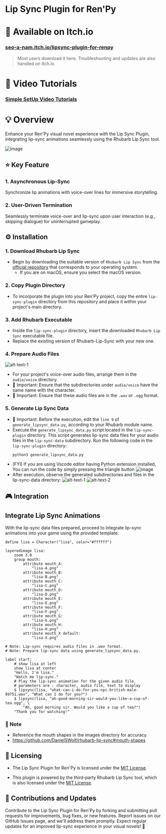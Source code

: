 # Lip Sync Plugin for Ren'Py

# 📌 Available on Itch.io

### [seo-a-nam.itch.io/lipsync-plugin-for-renpy](https://seo-a-nam.itch.io/lipsync-plugin-for-renpy)  
> Most users download it here. Troubleshooting and updates are also handled on Itch.io.

# 🎥 Video Tutorials

### [Simple SetUp Video Tutorials](https://drive.google.com/drive/u/3/folders/1Yf8ZVb9zf7lav44Z9uDa2qFm0fJKGNVt)

# 💡 Overview 
Enhance your Ren'Py visual novel experience with the Lip Sync Plugin, integrating lip-sync animations seamlessly using the Rhubarb Lip Sync tool.

![image](./README/thumbnail_lipsync.png)

## ⭐️ Key Feature

### 1. Asynchronous Lip-Sync

Synchronize lip animations with voice-over lines for immersive storytelling.

### 2. User-Driven Termination

Seamlessly terminate voice-over and lip-sync upon user interaction (e.g., skipping dialogue) for uninterrupted gameplay.

## ⚙️ Installation

### 1. Download Rhubarb Lip Sync

- Begin by downloading the suitable version of `Rhubarb Lip Sync` from the [official repository](https://github.com/DanielSWolf/rhubarb-lip-sync/releases) that corresponds to your operating system.
  - If you are on macOS, ensure you select the macOS version.

### 2. Copy Plugin Directory

- To incorporate the plugin into your Ren'Py project, copy the entire `lip-sync-plugin` directory from this repository and place it within your project's main directory.

### 3. Add Rhubarb Executable

- Inside the `lip-sync-plugin` directory, insert the downloaded `Rhubarb Lip Sync` executable file.
- Replace the existing version of Rhubarb-Lip-Sync with your new one.

### 4. Prepare Audio Files
![alt-text-1](./README/audio_dir.png "title-1")
- For your project's voice-over audio files, arrange them in the `audio/voice` directory.
- 🚨 Important: Ensure that the subdirectories under `audio/voice` have the same name with the character. 
- 🚨 Important: Ensure that these audio files are in the `.wav` or `.ogg` format.

### 5. Generate Lip Sync Data

- 🚨 Important: Before the execution, edit the `line 9` of `generate_lipsync_data.py`, according to your Rhubarb module name.
- Execute the `generate_lipsync_data.py` script located in the `lip-sync-plugin` directory. This script generates lip-sync data files for your audio files in the `lip-sync-data` subdirectory.
Run the following code in the `lip-sync-plugin` directory:
  ```bash
  python3 generate_lipsync_data.py
  ```
- (FYI) If you are using Vscode editor having Python extension installed, You can run the code by simply pressing the triangle button
  ![image](./README/vscode_howto_run_python_code.png)
- After execution, observe the generated subdirectories and files in the lip-sync-data directory:
  ![alt-text-1](./README/audio_dir.png "title-1")
  ![alt-text-2](./README/lipsync-data.png "title-1")

## 🎮 Integration

## Integrate Lip Sync Animations

With the lip-sync data files prepared, proceed to integrate lip-sync animations into your game using the provided template:

```renpy
define lisa = Character("lisa", color="#ffffff")

layeredimage lisa:
    zoom 3.0
    group mouth:
        attribute mouth_A:
            "lisa-A.png"
        attribute mouth_B:
            "lisa-B.png"
        attribute mouth_C:
            "lisa-C.png"
        attribute mouth_D:
            "lisa-D.png"
        attribute mouth_E:
            "lisa-E.png"
        attribute mouth_F:
            "lisa-F.png"
        attribute mouth_G:
            "lisa-G.png"
        attribute mouth_H:
            "lisa-H.png"
        attribute mouth_X default:
            "lisa-X.png"

# Note: Lip-sync requires audio files in .wav format.
# Note: Prepare lip-sync data using generate_lipsync_data.py.

label start:
    # show lisa at left
    show lisa at center
    "Hello, I'm lisa."
    "Watch me lip-sync."
    # Play the lip-sync animation for the given audio file.
    # parameters are : character, audio file, text to display
    $ lipsync(lisa, "what-can-i-do-for-you-npc-british-male-99751.wav", "What can I do for you?")
    $ lipsync(lisa, "ah-good-morning-sir-would-you-like-a-cup-of-tea.ogg", \
        "Ah, good morning sir. Would you like a cup of tea?")
    "Thank you for watching!"
```

### 🚨 Note
- Reference the mouth shapes in the images directory for accuracy.
- https://github.com/DanielSWolf/rhubarb-lip-sync#mouth-shapes

## 📜 Licensing

- The Lip Sync Plugin for Ren'Py is licensed under the [MIT License](LICENSE).

- This plugin is powered by the third-party Rhubarb Lip Sync tool, which is also licensed under the [MIT License](https://github.com/DanielSWolf/rhubarb-lip-sync/blob/master/LICENSE).

## 🙌 Contributions and Updates

Contribute to the Lip Sync Plugin for Ren'Py by forking and submitting pull requests for improvements, bug fixes, or new features. Report issues on our GitHub Issues page, and we'll address them promptly. Expect regular updates for an improved lip-sync experience in your visual novels! 🚀
